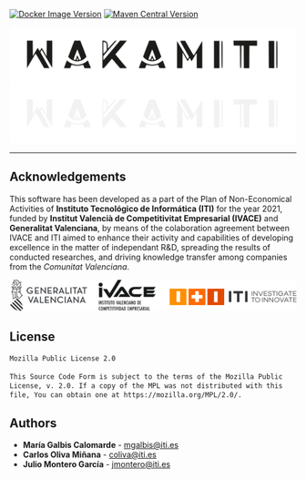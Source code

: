 [![Docker Image Version](https://img.shields.io/docker/v/wakamiti/wakamiti?label=docker&logo=docker)](https://hub.docker.com/r/wakamiti/wakamiti)
[![Maven Central Version](https://img.shields.io/maven-central/v/es.iti.wakamiti/wakamiti-engine?logo=circle&logoColor=red)](https://mvnrepository.com/search?q=wakamiti)


![Wakamiti logo](images/logo_wakamiti_bright.svg#gh-light-mode-only)
![Wakamiti logo](images/logo_wakamiti_dark.svg#gh-dark-mode-only)

---

Acknowledgements
----------------------------------------------------------------------------------------------------

This software has been developed as a part of the Plan of Non-Economical Activities of
**Instituto Tecnológico de Informática (ITI)** for the year 2021, funded by
**Institut Valencià de Competitivitat Empresarial (IVACE)** and **Generalitat Valenciana**,
by means of the colaboration agreement between IVACE and ITI aimed to enhance their activity
and capabilities of developing excellence in the matter of independant R&D, spreading
the results of conducted researches, and driving knowledge transfer among companies from the
*Comunitat Valenciana*.

<p align="center">
<picture>
  <source media="(prefers-color-scheme: dark)" srcset="./images/footer-dark.png">
  <img alt="Text changing depending on mode. Light: 'So light!' Dark: 'So dark!'" src="./images/footer-bright.png">
</picture>
</p>

License
----------------------------------------------------------------------------------------------------

```
Mozilla Public License 2.0

This Source Code Form is subject to the terms of the Mozilla Public
License, v. 2.0. If a copy of the MPL was not distributed with this
file, You can obtain one at https://mozilla.org/MPL/2.0/.
```



Authors
----------------------------------------------------------------------------------------------------

- **María Galbis Calomarde** - mgalbis@iti.es
- **Carlos Oliva Miñana** - coliva@iti.es
- **Julio Montero García** - jmontero@iti.es
 
